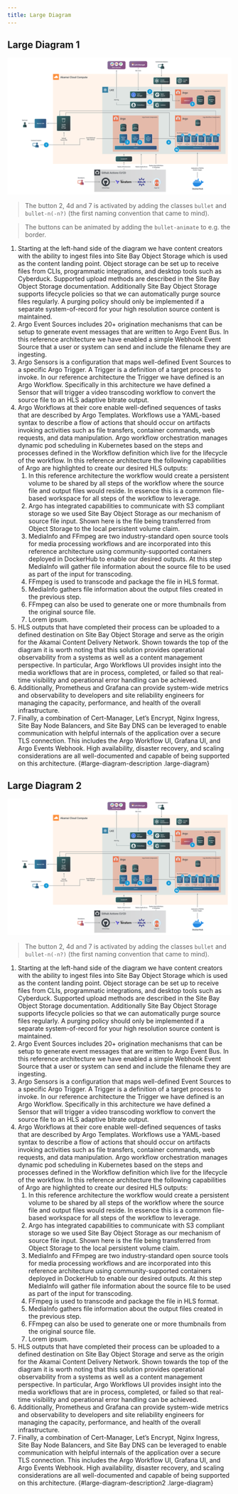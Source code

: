 ```yaml
---
title: Large Diagram
---
```



## Large Diagram 1

![Large Diagram](large.svg?diagram-description-id=large-diagram-description)

>The button 2, 4d and 7 is activated by adding the classes `bullet` and `bullet-n(-n?)` (the first naming convention that came to mind).

>The buttons can be animated by adding the `bullet-animate` to e.g. the border.

1. Starting at the left-hand side of the diagram we have content creators with the ability to ingest files into Site Bay Object Storage which is used as the content landing point.  Object storage can be set up to receive files from CLIs, programmatic integrations, and desktop tools such as Cyberduck.  Supported upload methods are described in the Site Bay Object Storage documentation.   Additionally Site Bay Object Storage supports lifecycle policies so that we can automatically purge source files regularly. A purging policy should only be implemented if a separate system-of-record for your high resolution source content is maintained. 
1. Argo Event Sources includes 20+ origination mechanisms that can be setup to generate event messages that are written to Argo Event Bus.  In this reference architecture we have enabled a simple Webhook Event Source that a user or system can send and include the filename they are ingesting.
1. Argo Sensors is a configuration that maps well-defined Event Sources to a specific Argo Trigger. A Trigger is a definition of a target process to invoke.  In our reference architecture the Trigger we have defined is an Argo Workflow.  Specifically in this architecture we have defined a Sensor that will trigger a video transcoding workflow to convert the source file to an HLS adaptive bitrate output.
1. Argo Workflows at their core enable well-defined sequences of tasks that are described by Argo Templates.  Workflows use a YAML-based syntax to describe a flow of actions that should occur on artifacts invoking activities such as file transfers, container commands, web requests, and data manipulation. Argo workflow orchestration manages dynamic pod scheduling in Kubernetes based on the steps and processes defined in the Workflow definition which live for the lifecycle of the workflow. In this reference architecture the following capabilities of Argo are highlighted to create our desired HLS outputs:
    1. In this reference architecture the workflow would create a persistent volume to be shared by all steps of the workflow where the source file and output files would reside.  In essence this is a common file-based workspace for all steps of the workflow to leverage.
    1. Argo has integrated capabilities to communicate with S3 compliant storage so we used Site Bay Object Storage as our mechanism of source file input. Shown here is the file being transferred from Object Storage to the local persistent volume claim.
    1. MediaInfo and FFmpeg are two industry-standard open source tools for media processing workflows and are incorporated into this reference architecture using community-supported containers deployed in DockerHub to enable our desired outputs.  At this step MediaInfo will gather file information about the source file to be used as part of the input for transcoding.
    1. FFmpeg is used to transcode and package the file in HLS format.
    1. MediaInfo gathers file information about the output files created in the previous step.
    1. FFmpeg can also be used to generate one or more thumbnails from the original source file.
    1. Lorem ipsum.
1. HLS outputs that have completed their process can be uploaded to a defined destination on Site Bay Object Storage and serve as the origin for the Akamai Content Delivery Network.  Shown towards the top of the diagram it is worth noting that this solution provides operational observability from a systems as well as a content management perspective. In particular, Argo Workflows UI provides insight into the media workflows that are in process, completed, or failed so that real-time visibility and operational error handling can be achieved.  
1. Additionally, Prometheus and Grafana can provide system-wide metrics and observability to developers and site reliability engineers for managing the capacity, performance, and health of the overall infrastructure. 
1. Finally, a combination of Cert-Manager, Let’s Encrypt, Nginx Ingress, Site Bay Node Balancers, and Site Bay DNS can be leveraged to enable communication with helpful internals of the application over a secure TLS connection.  This includes the Argo Workflow UI, Grafana UI, and Argo Events Webhook.  High availability, disaster recovery, and scaling considerations are all well-documented and capable of being supported on this architecture.
{#large-diagram-description .large-diagram}

## Large Diagram 2

![Large Diagram 2](large.svg?diagram-description-id=large-diagram-description2)

>The button 2, 4d and 7 is activated by adding the classes `bullet` and `bullet-n(-n?)` (the first naming convention that came to mind).

1. Starting at the left-hand side of the diagram we have content creators with the ability to ingest files into Site Bay Object Storage which is used as the content landing point.  Object storage can be set up to receive files from CLIs, programmatic integrations, and desktop tools such as Cyberduck.  Supported upload methods are described in the Site Bay Object Storage documentation.   Additionally Site Bay Object Storage supports lifecycle policies so that we can automatically purge source files regularly. A purging policy should only be implemented if a separate system-of-record for your high resolution source content is maintained. 
1. Argo Event Sources includes 20+ origination mechanisms that can be setup to generate event messages that are written to Argo Event Bus.  In this reference architecture we have enabled a simple Webhook Event Source that a user or system can send and include the filename they are ingesting.
1. Argo Sensors is a configuration that maps well-defined Event Sources to a specific Argo Trigger. A Trigger is a definition of a target process to invoke.  In our reference architecture the Trigger we have defined is an Argo Workflow.  Specifically in this architecture we have defined a Sensor that will trigger a video transcoding workflow to convert the source file to an HLS adaptive bitrate output.
1. Argo Workflows at their core enable well-defined sequences of tasks that are described by Argo Templates.  Workflows use a YAML-based syntax to describe a flow of actions that should occur on artifacts invoking activities such as file transfers, container commands, web requests, and data manipulation. Argo workflow orchestration manages dynamic pod scheduling in Kubernetes based on the steps and processes defined in the Workflow definition which live for the lifecycle of the workflow. In this reference architecture the following capabilities of Argo are highlighted to create our desired HLS outputs:
    1. In this reference architecture the workflow would create a persistent volume to be shared by all steps of the workflow where the source file and output files would reside.  In essence this is a common file-based workspace for all steps of the workflow to leverage.
    1. Argo has integrated capabilities to communicate with S3 compliant storage so we used Site Bay Object Storage as our mechanism of source file input. Shown here is the file being transferred from Object Storage to the local persistent volume claim.
    1. MediaInfo and FFmpeg are two industry-standard open source tools for media processing workflows and are incorporated into this reference architecture using community-supported containers deployed in DockerHub to enable our desired outputs.  At this step MediaInfo will gather file information about the source file to be used as part of the input for transcoding.
    1. FFmpeg is used to transcode and package the file in HLS format.
    1. MediaInfo gathers file information about the output files created in the previous step.
    1. FFmpeg can also be used to generate one or more thumbnails from the original source file.
    1. Lorem ipsum.
1. HLS outputs that have completed their process can be uploaded to a defined destination on Site Bay Object Storage and serve as the origin for the Akamai Content Delivery Network.  Shown towards the top of the diagram it is worth noting that this solution provides operational observability from a systems as well as a content management perspective. In particular, Argo Workflows UI provides insight into the media workflows that are in process, completed, or failed so that real-time visibility and operational error handling can be achieved.  
1. Additionally, Prometheus and Grafana can provide system-wide metrics and observability to developers and site reliability engineers for managing the capacity, performance, and health of the overall infrastructure. 
1. Finally, a combination of Cert-Manager, Let’s Encrypt, Nginx Ingress, Site Bay Node Balancers, and Site Bay DNS can be leveraged to enable communication with helpful internals of the application over a secure TLS connection.  This includes the Argo Workflow UI, Grafana UI, and Argo Events Webhook.  High availability, disaster recovery, and scaling considerations are all well-documented and capable of being supported on this architecture.
{#large-diagram-description2 .large-diagram}